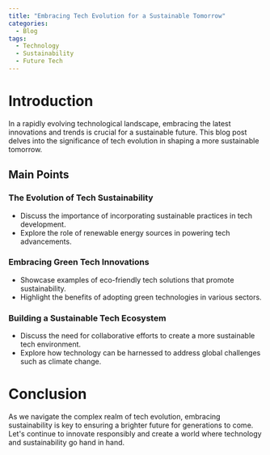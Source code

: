 ```yaml
---
title: "Embracing Tech Evolution for a Sustainable Tomorrow"
categories:
  - Blog
tags:
  - Technology
  - Sustainability
  - Future Tech
---
```


# Introduction
In a rapidly evolving technological landscape, embracing the latest innovations and trends is crucial for a sustainable future. This blog post delves into the significance of tech evolution in shaping a more sustainable tomorrow.

## Main Points
### The Evolution of Tech Sustainability
- Discuss the importance of incorporating sustainable practices in tech development.
- Explore the role of renewable energy sources in powering tech advancements.

### Embracing Green Tech Innovations
- Showcase examples of eco-friendly tech solutions that promote sustainability.
- Highlight the benefits of adopting green technologies in various sectors.

### Building a Sustainable Tech Ecosystem
- Discuss the need for collaborative efforts to create a more sustainable tech environment.
- Explore how technology can be harnessed to address global challenges such as climate change.

# Conclusion
As we navigate the complex realm of tech evolution, embracing sustainability is key to ensuring a brighter future for generations to come. Let's continue to innovate responsibly and create a world where technology and sustainability go hand in hand.